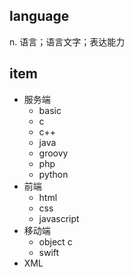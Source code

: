 ## language
n. 语言；语言文字；表达能力

## item
* 服务端
  * basic
  * c
  * c++
  * java
  * groovy
  * php
  * python
* 前端
  * html
  * css
  * javascript
* 移动端
  * object c
  * swift
* XML